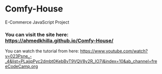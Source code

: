# Comfy-House
E-Commerce JavaScript Project
### You can visit the site here: https://ahmedkhilla.github.io/Comfy-House/
You can watch the tutorial from here: https://www.youtube.com/watch?v=023Psne_-_4&list=PLajjpPyc2dmbt0KebBvT9VQV8y2R_IO7j&index=10&ab_channel=freeCodeCamp.org
